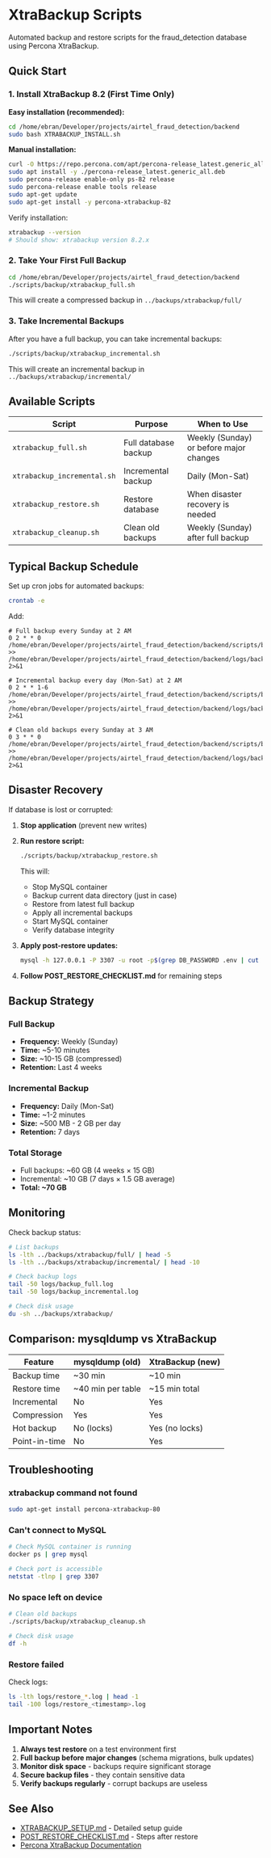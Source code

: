 # XtraBackup Scripts

Automated backup and restore scripts for the fraud_detection database using Percona XtraBackup.

## Quick Start

### 1. Install XtraBackup 8.2 (First Time Only)

**Easy installation (recommended):**
```bash
cd /home/ebran/Developer/projects/airtel_fraud_detection/backend
sudo bash XTRABACKUP_INSTALL.sh
```

**Manual installation:**
```bash
curl -O https://repo.percona.com/apt/percona-release_latest.generic_all.deb
sudo apt install -y ./percona-release_latest.generic_all.deb
sudo percona-release enable-only ps-82 release
sudo percona-release enable tools release
sudo apt-get update
sudo apt-get install -y percona-xtrabackup-82
```

Verify installation:
```bash
xtrabackup --version
# Should show: xtrabackup version 8.2.x
```

### 2. Take Your First Full Backup

```bash
cd /home/ebran/Developer/projects/airtel_fraud_detection/backend
./scripts/backup/xtrabackup_full.sh
```

This will create a compressed backup in `../backups/xtrabackup/full/`

### 3. Take Incremental Backups

After you have a full backup, you can take incremental backups:

```bash
./scripts/backup/xtrabackup_incremental.sh
```

This will create an incremental backup in `../backups/xtrabackup/incremental/`

## Available Scripts

| Script | Purpose | When to Use |
|--------|---------|-------------|
| `xtrabackup_full.sh` | Full database backup | Weekly (Sunday) or before major changes |
| `xtrabackup_incremental.sh` | Incremental backup | Daily (Mon-Sat) |
| `xtrabackup_restore.sh` | Restore database | When disaster recovery is needed |
| `xtrabackup_cleanup.sh` | Clean old backups | Weekly (Sunday) after full backup |

## Typical Backup Schedule

Set up cron jobs for automated backups:

```bash
crontab -e
```

Add:
```cron
# Full backup every Sunday at 2 AM
0 2 * * 0 /home/ebran/Developer/projects/airtel_fraud_detection/backend/scripts/backup/xtrabackup_full.sh >> /home/ebran/Developer/projects/airtel_fraud_detection/backend/logs/backup_full.log 2>&1

# Incremental backup every day (Mon-Sat) at 2 AM
0 2 * * 1-6 /home/ebran/Developer/projects/airtel_fraud_detection/backend/scripts/backup/xtrabackup_incremental.sh >> /home/ebran/Developer/projects/airtel_fraud_detection/backend/logs/backup_incremental.log 2>&1

# Clean old backups every Sunday at 3 AM
0 3 * * 0 /home/ebran/Developer/projects/airtel_fraud_detection/backend/scripts/backup/xtrabackup_cleanup.sh >> /home/ebran/Developer/projects/airtel_fraud_detection/backend/logs/backup_cleanup.log 2>&1
```

## Disaster Recovery

If database is lost or corrupted:

1. **Stop application** (prevent new writes)

2. **Run restore script:**
   ```bash
   ./scripts/backup/xtrabackup_restore.sh
   ```

   This will:
   - Stop MySQL container
   - Backup current data directory (just in case)
   - Restore from latest full backup
   - Apply all incremental backups
   - Start MySQL container
   - Verify database integrity

3. **Apply post-restore updates:**
   ```bash
   mysql -h 127.0.0.1 -P 3307 -u root -p$(grep DB_PASSWORD .env | cut -d '=' -f2) fraud_detection < scripts/migration/post_restore_updates.sql
   ```

4. **Follow POST_RESTORE_CHECKLIST.md** for remaining steps

## Backup Strategy

### Full Backup
- **Frequency:** Weekly (Sunday)
- **Time:** ~5-10 minutes
- **Size:** ~10-15 GB (compressed)
- **Retention:** Last 4 weeks

### Incremental Backup
- **Frequency:** Daily (Mon-Sat)
- **Time:** ~1-2 minutes
- **Size:** ~500 MB - 2 GB per day
- **Retention:** 7 days

### Total Storage
- Full backups: ~60 GB (4 weeks × 15 GB)
- Incremental: ~10 GB (7 days × 1.5 GB average)
- **Total: ~70 GB**

## Monitoring

Check backup status:

```bash
# List backups
ls -lth ../backups/xtrabackup/full/ | head -5
ls -lth ../backups/xtrabackup/incremental/ | head -10

# Check backup logs
tail -50 logs/backup_full.log
tail -50 logs/backup_incremental.log

# Check disk usage
du -sh ../backups/xtrabackup/
```

## Comparison: mysqldump vs XtraBackup

| Feature | mysqldump (old) | XtraBackup (new) |
|---------|----------------|------------------|
| Backup time | ~30 min | ~10 min |
| Restore time | ~40 min per table | ~15 min total |
| Incremental | No | Yes |
| Compression | Yes | Yes |
| Hot backup | No (locks) | Yes (no locks) |
| Point-in-time | No | Yes |

## Troubleshooting

### xtrabackup command not found
```bash
sudo apt-get install percona-xtrabackup-80
```

### Can't connect to MySQL
```bash
# Check MySQL container is running
docker ps | grep mysql

# Check port is accessible
netstat -tlnp | grep 3307
```

### No space left on device
```bash
# Clean old backups
./scripts/backup/xtrabackup_cleanup.sh

# Check disk usage
df -h
```

### Restore failed
Check logs:
```bash
ls -lth logs/restore_*.log | head -1
tail -100 logs/restore_<timestamp>.log
```

## Important Notes

1. **Always test restore** on a test environment first
2. **Full backup before major changes** (schema migrations, bulk updates)
3. **Monitor disk space** - backups require significant storage
4. **Secure backup files** - they contain sensitive data
5. **Verify backups regularly** - corrupt backups are useless

## See Also

- [XTRABACKUP_SETUP.md](../../XTRABACKUP_SETUP.md) - Detailed setup guide
- [POST_RESTORE_CHECKLIST.md](../../POST_RESTORE_CHECKLIST.md) - Steps after restore
- [Percona XtraBackup Documentation](https://docs.percona.com/percona-xtrabackup/8.0/)
